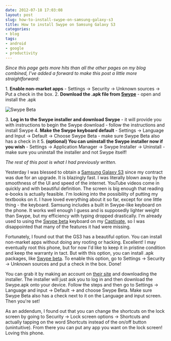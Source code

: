 ```yaml
---
date: 2012-07-18 17:03:08
layout: post
slug: how-to-install-swype-on-samsung-galaxy-s3
title: How to install Swype on Samsung Galaxy S3
categories:
- blog
tags:
- android
- google
- productivity
---
```


_Since this page gets more hits than all the other pages on my blog combined, I've added a forward to make this post a little more straightforward:_

   1\. **Enable non-market apps**
      - Settings → Security → Unknown sources → Put a check in the box.
   2\. **Download the .apk file from [Swype][beta]**
      - open and install the .apk

![Swype Beta](http://qrfree.kaywa.com/?l=1&s=8&d=https%3A%2F%2Fbeta.swype.com%2Fandroid%2Fget%2F%3Fdownload_NOW%3DandroidBeta)

   3\. **Log in to the Swype installer and download Swype**
      - it will provide you with instructions to begin the Swype download
      - follow the instructions and install Swype
   4\. **Make the Swype keyboard default**
      - Settings → Language and Input → Default → Choose Swype Beta
      - make sure Swype Beta also has a check in it
   5\. **(optional) You can uninstall the Swype installer now if you wish**
      - Settings → Application Manager → Swype Installer → Uninstall
      - make sure you uninstall the installer and not Swype itself!

_The rest of this post is what I had previously written._

Yesterday I was blessed to obtain a [Samsung Galaxy S3][gs3] since my contract was due for an upgrade. It is blazingly fast. I was literally blown away by the smoothness of the UI and speed of the internet. YouTube videos come in quickly and with beautiful definition. The screen is big enough that reading e-books is actually feasible. I'm looking into the possibility of putting my textbooks on it. I have loved everything about it so far, except for one little thing - the keyboard. Samsung includes a built in Swype-like keyboard on the phone. It works well enough I guess and is supposedly lighter weight than Swype, but my efficiency with typing dropped drastically. I'm already used to using the [Swype beta][beta] keyboard on my [Captivate][captivate], so I was disappointed that many of the features it had were missing.

Fortunately, I found out that the GS3 has a beautiful option. You can install non-market apps without doing any rooting or hacking. Excellent! I may eventually root this phone, but for now I'd like to keep it in pristine condition and keep the warranty in tact. But with this option, you can install .apk packages, like [Swype beta][beta]. To enable this option, go to Settings → Security → Unknown sources and put a check in the box. Done!

You can grab it by making an account on [their site][beta] and downloading the installer. The installer will just ask you to log in and then download the Swype.apk onto your device. Follow the steps and then go to Settings → Language and input → Default → and choose Swype Beta. Make sure Swype Beta also has a check next to it on the Language and input screen. Then you're set!

As an addendum, I found out that you can change the shortcuts on the lock screen by going to Security → Lock screen options → Shortcuts and actually tapping on the word Shortcuts instead of the on/off button (unintuitive). From there you can put any app you want on the lock screen! Loving this phone.

   [gs3]: http://www.samsung.com/global/galaxys3/
   [beta]: http://beta.swype.com/
   [captivate]: http://www.samsung.com/us/mobile/cell-phones/SGH-I897ZKAATT
